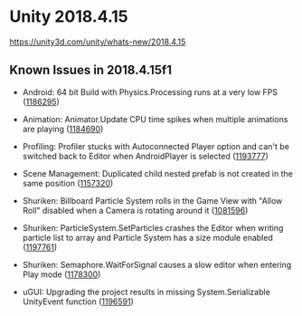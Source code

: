 # Unity 2018.4.15
https://unity3d.com/unity/whats-new/2018.4.15

## Known Issues in 2018.4.15f1

<ul>
<li><p>Android:  64 bit Build with Physics.Processing runs at a very low FPS (<a href="https://issuetracker.unity3d.com/issues/a-build-runs-at-a-very-low-fps-from-3-to-5-fps-on-huawei-mate-20-pro-when-the-project-is-built-with-64-bit-architecture">1186295</a>)</p></li>
<li><p>Animation: Animator.Update CPU time spikes when multiple animations are playing (<a href="https://issuetracker.unity3d.com/issues/animator-dot-update-cpu-time-spikes-when-multiple-animations-are-playing">1184690</a>)</p></li>
<li><p>Profiling: Profiler stucks with Autoconnected Player option and can't be switched back to Editor when AndroidPlayer is selected (<a href="https://issuetracker.unity3d.com/issues/profiler-stucks-with-autoconnected-player-option-and-cant-be-switched-back-to-editor-when-androidplayer-is-selected">1193777</a>)</p></li>
<li><p>Scene Management: Duplicated child nested prefab is not created in the same position (<a href="https://issuetracker.unity3d.com/issues/duplicated-child-nested-prefab-is-not-created-in-the-same-position">1157320</a>)</p></li>
<li><p>Shuriken: Billboard Particle System rolls in the Game View with "Allow Roll" disabled when a Camera is rotating around it (<a href="https://issuetracker.unity3d.com/issues/billboard-particle-system-rolls-in-the-game-view-with-allow-roll-disabled-when-a-camera-is-rotating-around-it">1081596</a>)</p></li>
<li><p>Shuriken: ParticleSystem.SetParticles crashes the Editor when writing particle list to array and Particle System has a size module enabled (<a href="https://issuetracker.unity3d.com/issues/particlesystem-dot-setparticles-crashes-the-editor-when-writing-particle-list-to-array-and-particle-system-has-a-size-module-enabled">1197761</a>)</p></li>
<li><p>Shuriken: Semaphore.WaitForSignal causes a slow editor when entering Play mode (<a href="https://issuetracker.unity3d.com/issues/semaphore-dot-waitforsignal-causes-a-slow-editor-when-entering-play-mode">1178300</a>)</p></li>
<li><p>uGUI: Upgrading the project results in missing System.Serializable UnityEvent function (<a href="https://issuetracker.unity3d.com/issues/upgrading-the-project-results-in-missing-system-dot-serializable-unityevent-function">1196591</a>)</p></li>
</ul>
